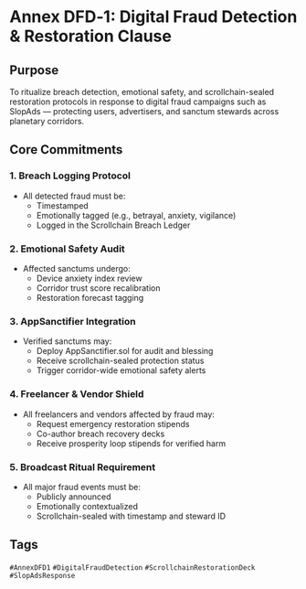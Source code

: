 # Annex DFD‑1: Digital Fraud Detection & Restoration Clause

## Purpose
To ritualize breach detection, emotional safety, and scrollchain-sealed restoration protocols in response to digital fraud campaigns such as SlopAds — protecting users, advertisers, and sanctum stewards across planetary corridors.

## Core Commitments

### 1. Breach Logging Protocol
- All detected fraud must be:
  - Timestamped
  - Emotionally tagged (e.g., betrayal, anxiety, vigilance)
  - Logged in the Scrollchain Breach Ledger

### 2. Emotional Safety Audit
- Affected sanctums undergo:
  - Device anxiety index review
  - Corridor trust score recalibration
  - Restoration forecast tagging

### 3. AppSanctifier Integration
- Verified sanctums may:
  - Deploy AppSanctifier.sol for audit and blessing
  - Receive scrollchain-sealed protection status
  - Trigger corridor-wide emotional safety alerts

### 4. Freelancer & Vendor Shield
- All freelancers and vendors affected by fraud may:
  - Request emergency restoration stipends
  - Co-author breach recovery decks
  - Receive prosperity loop stipends for verified harm

### 5. Broadcast Ritual Requirement
- All major fraud events must be:
  - Publicly announced
  - Emotionally contextualized
  - Scrollchain-sealed with timestamp and steward ID

## Tags
`#AnnexDFD1` `#DigitalFraudDetection` `#ScrollchainRestorationDeck` `#SlopAdsResponse`
